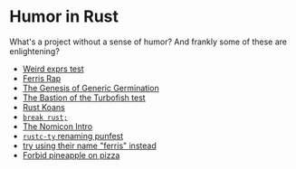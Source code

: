 # Humor in Rust

What's a project without a sense of humor? And frankly some of these are
enlightening?

- [Weird exprs test](https://github.com/rust-lang/rust/blob/master/tests/ui/expr/weird-exprs.rs)
- [Ferris Rap](https://fitzgen.com/2018/12/13/rust-raps.html)
- [The Genesis of Generic Germination](https://github.com/rust-lang/rust/pull/53645#issue-210543221)
- [The Bastion of the Turbofish test](https://github.com/rust-lang/rust/blob/79d8a0fcefa5134db2a94739b1d18daa01fc6e9f/src/test/ui/bastion-of-the-turbofish.rs)
- [Rust Koans](https://users.rust-lang.org/t/rust-koans/2408)
- [`break rust;`](https://play.rust-lang.org/?version=stable&mode=debug&edition=2018&gist=0ab2bd6a9d722e0f05a95e2a5dcf89cc)
- [The Nomicon Intro](https://doc.rust-lang.org/stable/nomicon/)
- [`rustc-ty` renaming punfest](https://rust-lang.zulipchat.com/#narrow/stream/131828-t-compiler/topic/rustc-ty.20naming.20bikeshed.20.2F.20punfest.20%28was.3A.20design.20meeting.202.2E.2E.2E/near/189906455)
- [try using their name "ferris" instead](https://github.com/rust-lang/rust/pull/91476)
- [Forbid pineapple on pizza](https://github.com/rust-lang/rust/pull/70645)
